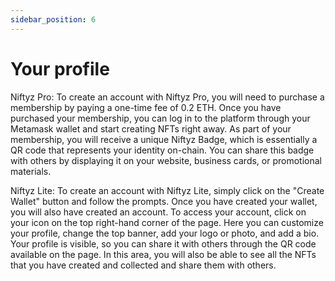 ```yaml
---
sidebar_position: 6
---
```


# Your profile

Niftyz Pro: To create an account with Niftyz Pro, you will need to purchase a membership by paying a one-time fee of 0.2 ETH. Once you have purchased your membership, you can log in to the platform through your Metamask wallet and start creating NFTs right away. 
As part of your membership, you will receive a unique Niftyz Badge, which is essentially a QR code that represents your identity on-chain. You can share this badge with others by displaying it on your website, business cards, or promotional materials. 

Niftyz Lite: To create an account with Niftyz Lite, simply click on the "Create Wallet" button and follow the prompts. Once you have created your wallet, you will also have created an account. 
To access your account, click on your icon on the top right-hand corner of the page. Here you can customize your profile, change the top banner, add your logo or photo, and add a bio. 
Your profile is visible, so you can share it with others through the QR code available on the page. In this area, you will also be able to see all the NFTs that you have created and collected and share them with others.

